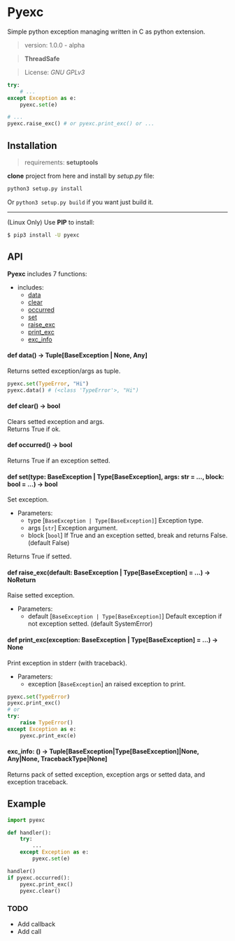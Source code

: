# Pyexc
Simple python exception managing written in C as python extension.

> version: 1.0.0 - alpha

> **ThreadSafe**

> License: *GNU GPLv3*

```python
try:
    # ...
except Exception as e:
    pyexc.set(e)

# ...
pyexc.raise_exc() # or pyexc.print_exc() or ...
```

## Installation
> requirements: **setuptools**

**clone** project from here and install by *setup.py* file:
```bash
python3 setup.py install
```
Or `python3 setup.py build` if you want just build it.

------
(Linux Only) Use **PIP** to install:
```bash
$ pip3 install -U pyexc
```

## API
**Pyexc** includes 7 functions:
- includes:
    - [data](#def-data---tuplebaseexception--none-any)
    - [clear](#def-clear---bool)
    - [occurred](#def-occurred---bool)
    - [set](#def-settype-baseexception--typebaseexception-args-str---block-bool-----bool)
    - [raise_exc](#def-raise_excdefault-baseexception--typebaseexception-----noreturn)
    - [print_exc](#def-print_excexception-baseexception--typebaseexception-----none)
    - [exc_info](#exc_info----tuplebaseexceptiontypebaseexceptionnone-anynone-tracebacktypenone)

#### def data() -> Tuple[BaseException | None, Any]
Returns setted exception/args as tuple.
```python
pyexc.set(TypeError, "Hi")
pyexc.data() # (<class 'TypeError'>, "Hi")
```

#### def clear() -> bool
Clears setted exception and args. \
Returns True if ok.

#### def occurred() -> bool
Returns True if an exception setted.

#### def set(type: BaseException | Type[BaseException], args: str = ..., block: bool = ...) -> bool
Set exception.

- Parameters:
    - type [`BaseException | Type[BaseException]`] Exception type.
    - args [`str`] Exception argument.
    - block [`bool`] If True and an exception setted, break and returns False. (default False)

Returns True if setted.

#### def raise_exc(default: BaseException | Type[BaseException] = ...) -> NoReturn
Raise setted exception.

- Parameters:
    - default [`BaseException | Type[BaseException]`] Default exception if not exception setted. (default SystemError)

#### def print_exc(exception: BaseException | Type[BaseException] = ...) -> None
Print exception in stderr (with traceback).

- Parameters:
    - exception [`BaseException`] an raised exception to print.

```python
pyexc.set(TypeError)
pyexc.print_exc()
# or
try:
    raise TypeError()
except Exception as e:
    pyexc.print_exc(e)
```

#### exc_info: () -> Tuple[BaseException|Type[BaseException]|None, Any|None, TracebackType|None]
Returns pack of setted exception, exception args or setted data, and exception traceback.

## Example
```python
import pyexc

def handler():
    try:
        ...
    except Exception as e:
        pyexc.set(e)

handler()
if pyexc.occurred():
    pyexc.print_exc()
    pyexc.clear()
```

### TODO
- Add callback
- Add call
